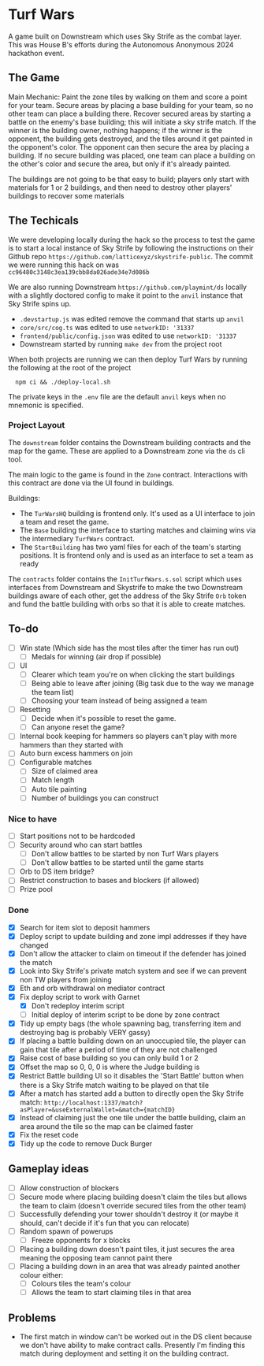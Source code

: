 # Turf Wars

A game built on Downstream which uses Sky Strife as the combat layer. This was House B's efforts during the Autonomous Anonymous 2024 hackathon event.

## The Game

Main Mechanic: Paint the zone tiles by walking on them and score a point for your team. Secure areas by placing a base building for your team, so no other team can place a building there.
Recover secured areas by starting a battle on the enemy's base building; this will initiate a sky strife match. If the winner is the building owner, nothing happens; if the winner is the opponent, the building gets destroyed, and the tiles around it get painted in the opponent's color.
The opponent can then secure the area by placing a building.
If no secure building was placed, one team can place a building on the other's color and secure the area, but only if it's already painted.

The buildings are not going to be that easy to build; players only start with materials for 1 or 2 buildings, and then need to destroy other players' buildings to recover some materials

## The Techicals

We were developing locally during the hack so the process to test the game is to start a local instance of Sky Strife by following the instructions on their Github repo `https://github.com/latticexyz/skystrife-public`. The commit we were running this hack on was `cc96480c3148c3ea139cbb8da026ade34e7d086b`

We are also running Downstream `https://github.com/playmint/ds` locally with a slightly doctored config to make it point to the `anvil` instance that Sky Strife spins up.

- `.devstartup.js` was edited remove the command that starts up `anvil`
- `core/src/cog.ts` was edited to use `networkID: '31337`
- `frontend/public/config.json` was edited to use `networkID: '31337`
- Downstream started by running `make dev` from the project root

When both projects are running we can then deploy Turf Wars by running the following at the root of the project

```shell
  npm ci && ./deploy-local.sh
```

The private keys in the `.env` file are the default `anvil` keys when no mnemonic is specified.

### Project Layout

The `downstream` folder contains the Downstream building contracts and the map for the game. These are applied to a Downstream zone via the `ds` cli tool.

The main logic to the game is found in the `Zone` contract. Interactions with this contract are done via the UI found in buildings.

Buildings:

- The `TurWarsHQ` building is frontend only. It's used as a UI interface to join a team and reset the game.
- The `Base` building the interface to starting matches and claiming wins via the intermediary `TurfWars` contract.
- The `StartBuilding` has two yaml files for each of the team's starting positions. It is frontend only and is used as an interface to set a team as ready

The `contracts` folder contains the `InitTurfWars.s.sol` script which uses interfaces from Downstream and Skystrife to make the two Downstream buildings aware of each other, get the address of the Sky Strife `Orb` token and fund the battle building with orbs so that it is able to create matches.

## To-do

- [ ] Win state (Which side has the most tiles after the timer has run out)
  - [ ] Medals for winning (air drop if possible)
- [ ] UI
  - [ ] Clearer which team you're on when clicking the start buildings
  - [ ] Being able to leave after joining (Big task due to the way we manage the team list)
  - [ ] Choosing your team instead of being assigned a team
- [ ] Resetting
  - [ ] Decide when it's possible to reset the game.
  - [ ] Can anyone reset the game?
- [ ] Internal book keeping for hammers so players can't play with more hammers than they started with
- [ ] Auto burn excess hammers on join
- [ ] Configurable matches
  - [ ] Size of claimed area
  - [ ] Match length
  - [ ] Auto tile painting
  - [ ] Number of buildings you can construct

### Nice to have

- [ ] Start positions not to be hardcoded
- [ ] Security around who can start battles
  - [ ] Don't allow battles to be started by non Turf Wars players
  - [ ] Don't allow battles to be started until the game starts
- [ ] Orb to DS item bridge?
- [ ] Restrict construction to bases and blockers (if allowed)
- [ ] Prize pool

### Done

- [x] Search for item slot to deposit hammers
- [x] Deploy script to update building and zone impl addresses if they have changed
- [x] Don't allow the attacker to claim on timeout if the defender has joined the match
- [x] Look into Sky Strife's private match system and see if we can prevent non TW players from joining
- [x] Eth and orb withdrawal on mediator contract
- [x] Fix deploy script to work with Garnet
  - [x] Don't redeploy interim script
  - [ ] Initial deploy of interim script to be done by zone contract
- [x] Tidy up empty bags (the whole spawning bag, transferring item and destroying bag is probably VERY gassy)
- [x] If placing a battle building down on an unoccupied tile, the player can gain that tile after a period of time of they are not challenged
- [x] Raise cost of base building so you can only build 1 or 2
- [x] Offset the map so 0, 0, 0 is where the Judge building is
- [x] Restrict Battle building UI so it disables the 'Start Battle' button when there is a Sky Strife match waiting to be played on that tile
- [x] After a match has started add a button to directly open the Sky Strife match: `http://localhost:1337/match?asPlayer=&useExternalWallet=&match={matchID}`
- [x] Instead of claiming just the one tile under the battle building, claim an area around the tile so the map can be claimed faster
- [x] Fix the reset code
- [x] Tidy up the code to remove Duck Burger

## Gameplay ideas

- [ ] Allow construction of blockers
- [ ] Secure mode where placing building doesn't claim the tiles but allows the team to claim (doesn't override secured tiles from the other team)
- [ ] Successfully defending your tower shouldn't destroy it (or maybe it should, can't decide if it's fun that you can relocate)
- [ ] Random spawn of powerups
  - [ ] Freeze opponents for x blocks
- [ ] Placing a building down doesn't paint tiles, it just secures the area meaning the opposing team cannot paint there
- [ ] Placing a building down in an area that was already painted another colour either:
  - [ ] Colours tiles the team's colour
  - [ ] Allows the team to start claiming tiles in that area

## Problems

- The first match in window can't be worked out in the DS client because we don't have ability to make contract calls. Presently I'm finding this match during deployment and setting it on the building contract.

